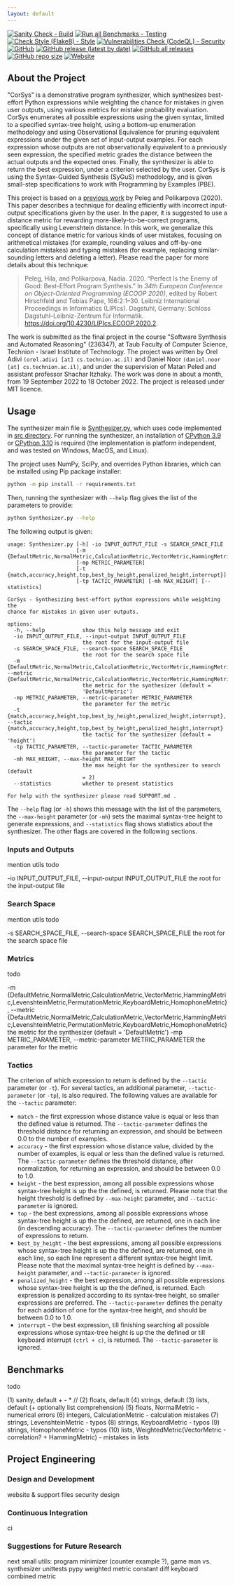 ```yaml
---
layout: default
---
```


[![Sanity Check - Build](https://github.com/orel-adivi/CorSys/actions/workflows/build.yml/badge.svg)](https://github.com/orel-adivi/CorSys/actions/workflows/build.yml)
[![Run all Benchmarks - Testing](https://github.com/orel-adivi/CorSys/actions/workflows/benchmarks.yml/badge.svg)](https://github.com/orel-adivi/CorSys/actions/workflows/benchmarks.yml)
[![Check Style (Flake8) - Style](https://github.com/orel-adivi/CorSys/actions/workflows/style.yml/badge.svg)](https://github.com/orel-adivi/CorSys/actions/workflows/style.yml)
[![Vulnerabilities Check (CodeQL) - Security](https://github.com/orel-adivi/CorSys/actions/workflows/vulnerabilities.yml/badge.svg)](https://github.com/orel-adivi/CorSys/actions/workflows/vulnerabilities.yml)
[![GitHub](https://img.shields.io/github/license/orel-adivi/CorSYs)](https://github.com/orel-adivi/CorSys/blob/main/LICENSE)
[![GitHub release (latest by date)](https://img.shields.io/github/v/release/orel-adivi/CorSys)](https://github.com/orel-adivi/CorSys/releases)
[![GitHub all releases](https://img.shields.io/github/downloads/orel-adivi/CorSys/total)](https://github.com/orel-adivi/CorSys/releases)
[![GitHub repo size](https://img.shields.io/github/repo-size/orel-adivi/CorSys)](https://github.com/orel-adivi/CorSys)
[![Website](https://img.shields.io/website?url=https%3A%2F%2Forel-adivi.github.io%2FCorSys%2F)](https://orel-adivi.github.io/CorSys/)

## About the Project

"CorSys" is a demonstrative program synthesizer, which synthesizes best-effort Python expressions while
weighting the chance for mistakes in given user outputs, using various metrics for mistake probability
evaluation. CorSys enumerates all possible expressions using the given syntax, limited to a specified
syntax-tree height, using a bottom-up enumeration methodology and using Observational Equivalence for
pruning equivalent expressions under the given set of input-output examples. For each expression whose
outputs are not observationally equivalent to a previously seen expression, the specified metric grades
the distance between the actual outputs and the expected ones. Finally, the synthesizer is able to
return the best expression, under a criterion selected by the user. CorSys is using the Syntax-Guided
Synthesis (SyGuS) methodology, and is given small-step specifications to work with Programming by Examples (PBE).

This project is based on a [previous work](https://github.com/peleghila/bester) by Peleg and Polikarpova (2020).
This paper describes a technique for dealing efficiently with incorrect input-output specifications given by the
user. In the paper, it is suggested to use a distance metric for rewarding more-likely-to-be-correct programs,
specifically using Levenshtein distance. In this work, we generalize this concept of distance metric for various
kinds of user mistakes, focusing on arithmetical mistakes (for example, rounding values and off-by-one calculation
mistakes) and typing mistakes (for example, replacing similar-sounding letters and deleting a letter). Please read
the paper for more details about this technique:

> Peleg, Hila, and Polikarpova, Nadia. 2020. “<span class="nocase">Perfect
> Is the Enemy of Good: Best-Effort Program Synthesis</span>.” In *34th
> European Conference on Object-Oriented Programming (ECOOP 2020)*, edited
> by Robert Hirschfeld and Tobias Pape, 166:2:1–30. Leibniz International
> Proceedings in Informatics (LIPIcs). Dagstuhl, Germany: Schloss
> Dagstuhl–Leibniz-Zentrum für Informatik.
> <https://doi.org/10.4230/LIPIcs.ECOOP.2020.2>.

The work is submitted as the final project in the course "Software Synthesis and Automated Reasoning" (236347),
at Taub Faculty of Computer Science, Technion - Israel Institute of Technology. The project was written by
Orel Adivi `(orel.adivi [at] cs.technion.ac.il)` and Daniel Noor `(daniel.noor [at] cs.technion.ac.il)`,
and under the supervision of Matan Peled and assistant professor Shachar Itzhaky. The work was done in about
a month, from 19 September 2022 to 18 October 2022. The project is released under MIT licence.

## Usage

The synthesizer main file is [Synthesizer.py](https://github.com/orel-adivi/CorSys/blob/main/Synthesizer.py),
which uses code implemented in [src directory](https://github.com/orel-adivi/CorSys/tree/main/src). For running
the synthesizer, an installation of [CPython 3.9](https://www.python.org/downloads/release/python-3915/)
or [CPython 3.10](https://www.python.org/downloads/release/python-3108/) is required (the implementation is platform
independent, and was tested on Windows, MacOS, and Linux).

The project uses NumPy, SciPy, and overrides Python libraries, which can be installed using Pip package installer: 

```bash
python -m pip install -r requirements.txt
```

Then, running the synthesizer with `--help` flag gives the list of the parameters to provide:

```bash
python Synthesizer.py --help
```

The following output is given:

```text
usage: Synthesizer.py [-h] -io INPUT_OUTPUT_FILE -s SEARCH_SPACE_FILE
                      [-m {DefaultMetric,NormalMetric,CalculationMetric,VectorMetric,HammingMetric,LevenshteinMetric,PermutationMetric,KeyboardMetric,HomophoneMetric}]
                      [-mp METRIC_PARAMETER]
                      [-t {match,accuracy,height,top,best_by_height,penalized_height,interrupt}]
                      [-tp TACTIC_PARAMETER] [-mh MAX_HEIGHT] [--statistics]

CorSys - Synthesizing best-effort python expressions while weighting the
chance for mistakes in given user outputs.

options:
  -h, --help            show this help message and exit
  -io INPUT_OUTPUT_FILE, --input-output INPUT_OUTPUT_FILE
                        the root for the input-output file
  -s SEARCH_SPACE_FILE, --search-space SEARCH_SPACE_FILE
                        the root for the search space file
  -m {DefaultMetric,NormalMetric,CalculationMetric,VectorMetric,HammingMetric,LevenshteinMetric,PermutationMetric,KeyboardMetric,HomophoneMetric}, --metric {DefaultMetric,NormalMetric,CalculationMetric,VectorMetric,HammingMetric,LevenshteinMetric,PermutationMetric,KeyboardMetric,HomophoneMetric}
                        the metric for the synthesizer (default =
                        'DefaultMetric')
  -mp METRIC_PARAMETER, --metric-parameter METRIC_PARAMETER
                        the parameter for the metric
  -t {match,accuracy,height,top,best_by_height,penalized_height,interrupt}, --tactic {match,accuracy,height,top,best_by_height,penalized_height,interrupt}
                        the tactic for the synthesizer (default = 'height')
  -tp TACTIC_PARAMETER, --tactic-parameter TACTIC_PARAMETER
                        the parameter for the tactic
  -mh MAX_HEIGHT, --max-height MAX_HEIGHT
                        the max height for the synthesizer to search (default
                        = 2)
  --statistics          whether to present statistics

For help with the synthesizer please read SUPPORT.md .
```

The `--help` flag (or `-h`) shows this message with the list of the parameters, the `--max-height` parameter (or `-mh`)
sets the maximal syntax-tree height to generate expressions, and `--statistics` flag shows statistics about the
synthesizer. The other flags are covered in the following sections.

### Inputs and Outputs

mention utils
todo

-io INPUT_OUTPUT_FILE, --input-output INPUT_OUTPUT_FILE
                        the root for the input-output file

### Search Space

mention utils
todo

-s SEARCH_SPACE_FILE, --search-space SEARCH_SPACE_FILE
                        the root for the search space file

### Metrics

todo

-m {DefaultMetric,NormalMetric,CalculationMetric,VectorMetric,HammingMetric,LevenshteinMetric,PermutationMetric,KeyboardMetric,HomophoneMetric}, --metric {DefaultMetric,NormalMetric,CalculationMetric,VectorMetric,HammingMetric,LevenshteinMetric,PermutationMetric,KeyboardMetric,HomophoneMetric}
                        the metric for the synthesizer (default =
                        'DefaultMetric')
  -mp METRIC_PARAMETER, --metric-parameter METRIC_PARAMETER
                        the parameter for the metric

### Tactics

The criterion of which expression to return is defined by the `--tactic` parameter (or `-t`). For several tactics,
an additional parameter, `--tactic-parameter` (or `-tp`), is also required. The following values are available for
the `--tactic` parameter:

- `match` - the first expression whose distance value is equal or less than the defined value is returned.
The `--tactic-parameter` defines the threshold distance for returning an expression, and should be between 0.0 to
the number of examples.
- `accuracy` - the first expression whose distance value, divided by the number of examples, is equal or less than the
defined value is returned. The `--tactic-parameter` defines the threshold distance, after normalization, for returning
an expression, and should be between 0.0 to 1.0.
- `height` - the best expression, among all possible expressions whose syntax-tree height is up the the defined, is
returned. Please note that the height threshold is defined by `--max-height` parameter, and  `--tactic-parameter` is
ignored.
- `top` - the best expressions, among all possible expressions whose syntax-tree height is up the the defined, are
returned, one in each line (in descending accuracy). The `--tactic-parameter` defines the number of expressions to
return.
- `best_by_height` - the best expressions, among all possible expressions whose syntax-tree height is up the the
defined, are returned, one in each line, so each line represent a different syntax-tree height limit. Please note
that the maximal syntax-tree height is defined by `--max-height` parameter, and  `--tactic-parameter` is ignored.
- `penalized_height` - the best expression, among all possible expressions whose syntax-tree height is up the the
defined, is returned. Each expression is penalized according to its syntax-tree height, so smaller expressions are
preferred. The `--tactic-parameter` defines the penalty for each addition of one for the syntax-tree height, and
should be between 0.0 to 1.0.
- `interrupt` - the best expression, till finishing searching all possible expressions whose syntax-tree height is
up the the defined or till keyboard interrupt `(ctrl + c)`, is returned. The `--tactic-parameter` is ignored.

## Benchmarks

todo

(1) sanity, default + - * //
(2) floats, default
(4) strings, default
(3) lists, default (+ optionally list comprehension)
(5) floats, NormalMetric - numerical errors
(6) integers, CalculationMetric - calculation mistakes
(7) strings, LevenshteinMetric - typos
(8) strings, KeyboardMetric - typos
(9) strings, HomophoneMetric - typos
(10) lists, WeightedMetric(VectorMetric - correlation? + HammingMetric) - mistakes in lists

## Project Engineering

### Design and Development

website & support files
security
design

### Continuous Integration
ci

### Suggestions for Future Research

next
small utils: program minimizer (counter example ?), game man vs. synthesizer
unittests
pypy
weighted metric
constant diff keyboard
combined metric

